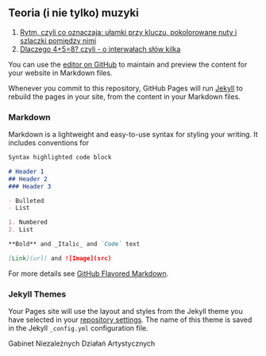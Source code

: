 ## Teoria (i nie tylko) muzyki


1. [Rytm, czyli co oznaczają: ułamki przy kluczu, pokolorowane nuty i szlaczki pomiędzy nimi](rytm.md)
2. [ Dlaczego 4+5=8? czyli - o interwałach słów kilka](intervals.md)













You can use the [editor on GitHub](https://github.com/raven-wing/gnida-teoria-muzyki/edit/master/index.md) to maintain and preview the content for your website in Markdown files.

Whenever you commit to this repository, GitHub Pages will run [Jekyll](https://jekyllrb.com/) to rebuild the pages in your site, from the content in your Markdown files.

### Markdown

Markdown is a lightweight and easy-to-use syntax for styling your writing. It includes conventions for

```markdown
Syntax highlighted code block

# Header 1
## Header 2
### Header 3

- Bulleted
- List

1. Numbered
2. List

**Bold** and _Italic_ and `Code` text

[Link](url) and ![Image](src)
```

For more details see [GitHub Flavored Markdown](https://guides.github.com/features/mastering-markdown/).

### Jekyll Themes

Your Pages site will use the layout and styles from the Jekyll theme you have selected in your [repository settings](https://github.com/raven-wing/gnida-teoria-muzyki/settings). The name of this theme is saved in the Jekyll `_config.yml` configuration file.


Gabinet Niezależnych Działań Artystycznych
